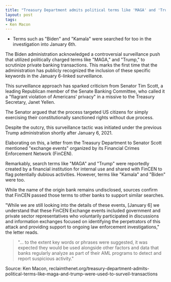 ```yaml
---
title: "Treasury Department admits political terms like 'MAGA' and 'Trump' were used to surveil private bank transactions"
layout: post
tags:
- Ken Macon
---
```


- Terms such as "Biden" and "Kamala" were searched for too in the investigation into January 6th.

The Biden administration acknowledged a controversial surveillance push that utilized politically charged terms like "MAGA," and "Trump," to scrutinize private banking transactions. This marks the first time that the administration has publicly recognized the inclusion of these specific keywords in the January 6-linked surveillance.

This surveillance approach has sparked criticism from Senator Tim Scott, a leading Republican member of the Senate Banking Committee, who called it a "flagrant violation of Americans' privacy" in a missive to the Treasury Secretary, Janet Yellen.

The Senator argued that the process targeted US citizens for simply exercising their constitutionally sanctioned rights without due process.

Despite the outcry, this surveillance tactic was initiated under the previous Trump administration shortly after January 6, 2021.

Elaborating on this, a letter from the Treasury Department to Senator Scott mentioned "exchange events" organized by its Financial Crimes Enforcement Network (FinCEN).

Remarkably, search terms like "MAGA" and "Trump" were reportedly created by a financial institution for internal use and shared with FinCEN to flag potentially dubious activities. However, terms like "Kamala" and "Biden" were too.

While the name of the origin bank remains undisclosed, sources confirm that FinCEN passed those terms to other banks to support similar searches.

"While we are still looking into the details of these events, [January 6] we understand that these FinCEN Exchange events included government and private sector representatives who voluntarily participated in discussions and information exchanges focused on identifying the perpetrators of this attack and providing support to ongoing law enforcement investigations," the letter reads.

> "... to the extent key words or phrases were suggested, it was expected they would be used alongside other factors and data that banks regularly analyze as part of their AML programs to detect and report suspicious activity."

Source: Ken Macon, reclaimthenet.org/treasury-department-admits-political-terms-like-maga-and-trump-were-used-to-surveil-transactions

